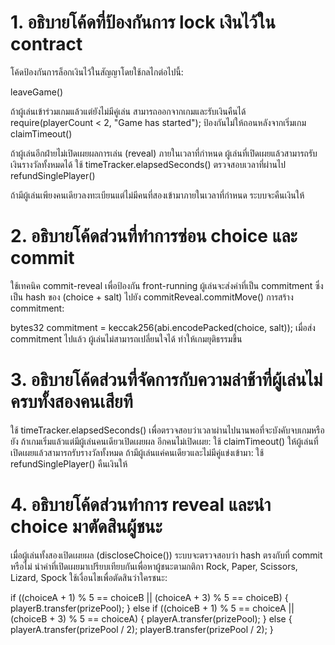 # 1. อธิบายโค้ดที่ป้องกันการ lock เงินไว้ใน contract
โค้ดป้องกันการล็อกเงินไว้ในสัญญาโดยใช้กลไกต่อไปนี้:

leaveGame()

ถ้าผู้เล่นเข้าร่วมเกมแล้วแต่ยังไม่มีคู่เล่น สามารถออกจากเกมและรับเงินคืนได้
require(playerCount < 2, "Game has started"); ป้องกันไม่ให้ถอนหลังจากเริ่มเกม
claimTimeout()

ถ้าผู้เล่นอีกฝ่ายไม่เปิดเผยผลการเล่น (reveal) ภายในเวลาที่กำหนด ผู้เล่นที่เปิดเผยแล้วสามารถรับเงินรางวัลทั้งหมดได้
ใช้ timeTracker.elapsedSeconds() ตรวจสอบเวลาที่ผ่านไป
refundSinglePlayer()

ถ้ามีผู้เล่นเพียงคนเดียวลงทะเบียนแต่ไม่มีคนที่สองเข้ามาภายในเวลาที่กำหนด ระบบจะคืนเงินให้
# 2. อธิบายโค้ดส่วนที่ทำการซ่อน choice และ commit
ใช้เทคนิค commit-reveal เพื่อป้องกัน front-running
ผู้เล่นจะส่งค่าที่เป็น commitment ซึ่งเป็น hash ของ (choice + salt) ไปยัง commitReveal.commitMove()
การสร้าง commitment:

bytes32 commitment = keccak256(abi.encodePacked(choice, salt));
เมื่อส่ง commitment ไปแล้ว ผู้เล่นไม่สามารถเปลี่ยนใจได้ ทำให้เกมยุติธรรมขึ้น
# 3. อธิบายโค้ดส่วนที่จัดการกับความล่าช้าที่ผู้เล่นไม่ครบทั้งสองคนเสียที
ใช้ timeTracker.elapsedSeconds() เพื่อตรวจสอบว่าเวลาผ่านไปนานพอที่จะบังคับจบเกมหรือยัง
ถ้าเกมเริ่มแล้วแต่มีผู้เล่นคนเดียวเปิดเผยผล อีกคนไม่เปิดเผย:
ใช้ claimTimeout() ให้ผู้เล่นที่เปิดเผยแล้วสามารถรับรางวัลทั้งหมด
ถ้ามีผู้เล่นแค่คนเดียวและไม่มีคู่แข่งเข้ามา:
ใช้ refundSinglePlayer() คืนเงินให้
# 4. อธิบายโค้ดส่วนทำการ reveal และนำ choice มาตัดสินผู้ชนะ
เมื่อผู้เล่นทั้งสองเปิดเผยผล (discloseChoice()) ระบบจะตรวจสอบว่า hash ตรงกับที่ commit หรือไม่
นำค่าที่เปิดเผยมาเปรียบเทียบกันเพื่อหาผู้ชนะตามกติกา Rock, Paper, Scissors, Lizard, Spock
ใช้เงื่อนไขเพื่อตัดสินว่าใครชนะ:

if ((choiceA + 1) % 5 == choiceB || (choiceA + 3) % 5 == choiceB) {
    playerB.transfer(prizePool);
} else if ((choiceB + 1) % 5 == choiceA || (choiceB + 3) % 5 == choiceA) {
    playerA.transfer(prizePool);
} else {
    playerA.transfer(prizePool / 2);
    playerB.transfer(prizePool / 2);
}
